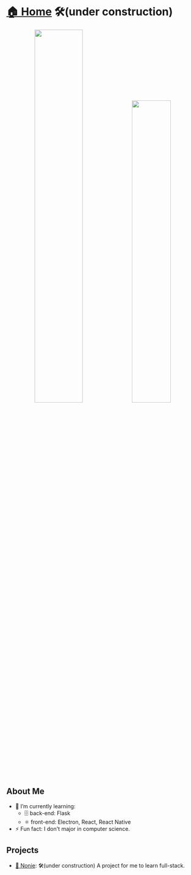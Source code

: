 # [🏠 Home](https://whyen-wang.github.io/) 🛠️(under construction)

<p align="center">
  <img width="50%"  src="https://github-readme-stats.vercel.app/api?username=whyen-wang&count_private=true&show_icons=true&include_all_commits=false&hide_border=true&hide_title=true" />
  <img width="45%"  src="https://github-readme-streak-stats.herokuapp.com/?user=whyen-wang&hide_border=true" />
</p>

## About Me
- 🌱 I’m currently learning:
  - 🗄️ back-end: Flask
  - ⚛️ front-end: Electron, React, React Native
- ⚡ Fun fact: I don't major in computer science.

## Projects
- [📖 Nonie](https://whyen-wang.github.io/Nonie/): 🛠️(under construction) A project for me to learn full-stack.
